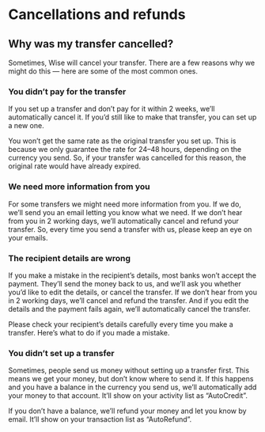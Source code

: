 # Cancellations and refunds  
## Why was my transfer cancelled?  
Sometimes, Wise will cancel your transfer. There are a few reasons why we might do this — here are some of the most common ones.

### You didn’t pay for the transfer

If you set up a transfer and don’t pay for it within 2 weeks, we’ll automatically cancel it. If you’d still like to make that transfer, you can set up a new one.

You won’t get the same rate as the original transfer you set up. This is because we only guarantee the rate for 24–48 hours, depending on the currency you send. So, if your transfer was cancelled for this reason, the original rate would have already expired.

### We need more information from you

For some transfers we might need more information from you. If we do, we’ll send you an email letting you know what we need. If we don’t hear from you in 2 working days, we’ll automatically cancel and refund your transfer. So, every time you send a transfer with us, please keep an eye on your emails.

### The recipient details are wrong

If you make a mistake in the recipient’s details, most banks won’t accept the payment. They’ll send the money back to us, and we’ll ask you whether you’d like to edit the details, or cancel the transfer. If we don’t hear from you in 2 working days, we’ll cancel and refund the transfer. And if you edit the details and the payment fails again, we’ll automatically cancel the transfer.

Please check your recipient’s details carefully every time you make a transfer. Here’s what to do if you made a mistake.

### You didn’t set up a transfer

Sometimes, people send us money without setting up a transfer first. This means we get your money, but don’t know where to send it. If this happens and you have a balance in the currency you send us, we’ll automatically add your money to that account. It’ll show on your activity list as “AutoCredit”.

If you don’t have a balance, we’ll refund your money and let you know by email. It’ll show on your transaction list as “AutoRefund”.